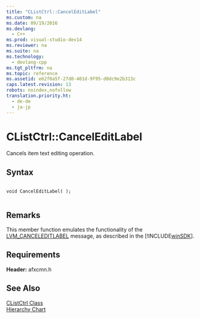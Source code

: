 ```yaml
---
title: "CListCtrl::CancelEditLabel"
ms.custom: na
ms.date: 09/19/2016
ms.devlang: 
  - C++
ms.prod: visual-studio-dev14
ms.reviewer: na
ms.suite: na
ms.technology: 
  - devlang-cpp
ms.tgt_pltfrm: na
ms.topic: reference
ms.assetid: e62f0a5f-27d0-401d-9f95-d0dc9e2b313c
caps.latest.revision: 13
robots: noindex,nofollow
translation.priority.ht: 
  - de-de
  - ja-jp
---
```

# CListCtrl::CancelEditLabel
Cancels item text editing operation.  
  
## Syntax  
  
```  
  
void CancelEditLabel( );  
  
```  
  
## Remarks  
 This member function emulates the functionality of the [LVM_CANCELEDITLABEL](http://msdn.microsoft.com/library/windows/desktop/bb774886) message, as described in the [!INCLUDE[winSDK](../vs140/includes/winSDK_md.md)].  
  
## Requirements  
 **Header:** afxcmn.h  
  
## See Also  
 [CListCtrl Class](../vs140/CListCtrl-Class.md)   
 [Hierarchy Chart](../vs140/Hierarchy-Chart.md)